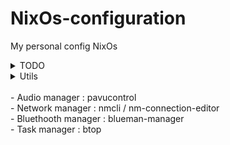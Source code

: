 # NixOs-configuration
My personal config NixOs

<details>
  <summary>TODO</summary><br />
  - fix the wireguard conf in the swaybar <code>home-manager/barbar.nix</code> <br />
  - <details><summary> Update the swaybar <code>home-manager/barbar.nix</code> </summary>
  - add calendar <code>https://docs.rs/i3status-rs/latest/i3status_rs/blocks/calendar/index.html</code>
  </details>
  - add a login menu
</details>

<details>
  <summary>Utils<summary><br/>
    - Audio manager : pavucontrol <br/>
    - Network manager : nmcli / nm-connection-editor <br/>
    - Bluethooth manager : blueman-manager <br/>
    - Task manager : btop
</details>
